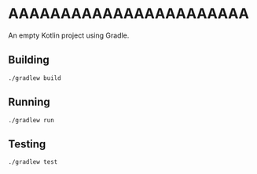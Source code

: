 # AAAAAAAAAAAAAAAAAAAAAAA
An empty Kotlin project using Gradle.

## Building
`./gradlew build`

## Running
`./gradlew run`

## Testing
`./gradlew test`
